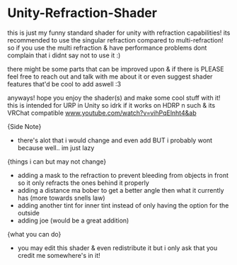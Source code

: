 # Unity-Refraction-Shader

this is just my funny standard shader for unity with refraction capabilities!
its recommended to use the singular refraction compared to multi-refraction! so if you use the multi refraction & have performance problems dont complain that i didnt say not to use it :)

there might be some parts that can be improved upon & if there is PLEASE feel free to reach out and talk with me about it or even suggest shader features that'd be cool to add aswell :3

anyways! hope you enjoy the shader(s) and make some cool stuff with it! this is intended for URP in Unity so idrk if it works on HDRP n such & its VRChat compatible
www.youtube.com/watch?v=vihPqElnht4&ab


{Side Note}
- there's alot that i would change and even add BUT i probably wont because well.. im just lazy

{things i can but may not change}
- adding a mask to the refraction to prevent bleeding from objects in front so it only refracts the ones behind it properly
- adding a distance ma bober to get a better angle then what it currently has (more towards snells law)
- adding another tint for inner tint instead of only having the option for the outside
- adding joe (would be a great addition)

{what you can do}
- you may edit this shader & even redistribute it but i only ask that you credit me somewhere's in it!
